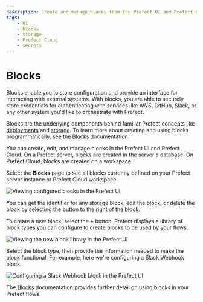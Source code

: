 ```yaml
---
description: Create and manage blocks from the Prefect UI and Prefect Cloud.
tags:
    - UI
    - blocks
    - storage
    - Prefect Cloud
    - secrets
---
```


# Blocks

Blocks enable you to store configuration and provide an interface for interacting with external systems. With blocks, you are able to securely store credentials for authenticating with services like AWS, GitHub, Slack, or any other system you'd like to orchestrate with Prefect. 

Blocks are the underlying components behind familiar Prefect concepts like [deployments](/concepts/deployments/) and [storage](/concepts/storage/). To learn more about creating and using blocks programmatically, see the [Blocks](/concepts/blocks/) documentation.

You can create, edit, and manage blocks in the Prefect UI and Prefect Cloud. On a Prefect server, blocks are created in the server's database. On Prefect Cloud, blocks are created on a workspace.

Select the **Blocks** page to see all blocks currently defined on your Prefect server instance or Prefect Cloud workspace.

![Viewing configured blocks in the Prefect UI](../img/ui/orion-blocks.png)

You can get the identifier for any storage block, edit the block, or delete the block by selecting the button to the right of the block.

To create a new block, select the **+** button. Prefect displays a library of block types you can configure to create blocks to be used by your flows.

![Viewing the new block library in the Prefect UI](../img/ui/orion-block-library.png)

Select the block type, then provide the information needed to make the block functional. For example, here we're configuring a Slack Webhook block.

![Configuring a Slack Webhook block in the Prefect UI](../img/ui/orion-blocks-slack.png)

The [Blocks](/concepts/blocks/) documentation provides further detail on using blocks in your Prefect flows.